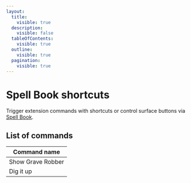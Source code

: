 ```yaml
---
layout:
  title:
    visible: true
  description:
    visible: false
  tableOfContents:
    visible: true
  outline:
    visible: true
  pagination:
    visible: true
---
```


# Spell Book shortcuts

Trigger extension commands with shortcuts or control surface buttons via [Spell Book](<../spell-book/README (1).md>).

## List of commands

| Command name      |
| ----------------- |
| Show Grave Robber |
| Dig it up         |
